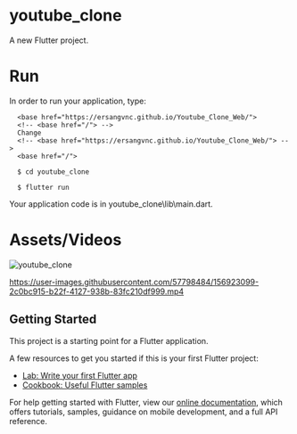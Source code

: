 # youtube_clone

A new Flutter project.

# Run

In order to run your application, type:

<!--START_SECTION:waka-->
```text
  <base href="https://ersangvnc.github.io/Youtube_Clone_Web/">
  <!-- <base href="/"> -->
  Change
  <!-- <base href="https://ersangvnc.github.io/Youtube_Clone_Web/"> -->
  <base href="/">
```
<!--END_SECTION:waka-->


<!--START_SECTION:waka-->
```text
  $ cd youtube_clone
```
<!--END_SECTION:waka-->


<!--START_SECTION:waka-->
```text
  $ flutter run
```
<!--END_SECTION:waka-->

Your application code is in youtube_clone\lib\main.dart.

# Assets/Videos


![youtube_clone](https://user-images.githubusercontent.com/57798484/156922686-287ff4d9-ad40-4027-9019-5d92f578386c.png)



https://user-images.githubusercontent.com/57798484/156923099-2c0bc915-b22f-4127-938b-83fc210df999.mp4





## Getting Started

This project is a starting point for a Flutter application.

A few resources to get you started if this is your first Flutter project:

- [Lab: Write your first Flutter app](https://flutter.dev/docs/get-started/codelab)
- [Cookbook: Useful Flutter samples](https://flutter.dev/docs/cookbook)

For help getting started with Flutter, view our
[online documentation](https://flutter.dev/docs), which offers tutorials,
samples, guidance on mobile development, and a full API reference.
